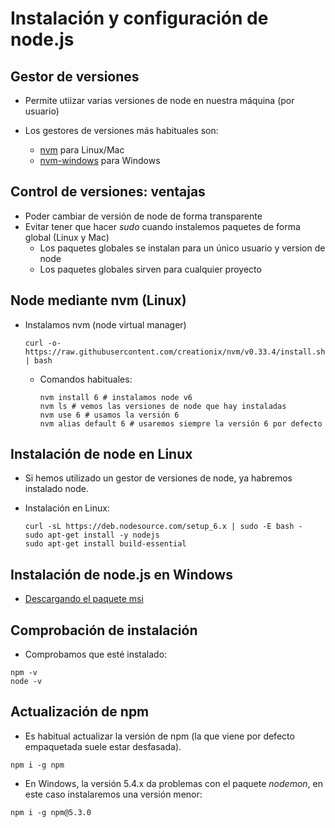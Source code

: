# Instalación y configuración de node.js



## Gestor de versiones

* Permite utiizar varias versiones de node en nuestra máquina (por usuario)

* Los gestores de versiones más habituales son:
  * [nvm](https://github.com/creationix/nvm) para Linux/Mac
  * [nvm-windows](https://github.com/coreybutler/nvm-windows) para Windows



## Control de versiones: ventajas
* Poder cambiar de versión de node de forma transparente
* Evitar tener que hacer *sudo* cuando instalemos paquetes de forma global (Linux y Mac)
    * Los paquetes globales se instalan para un único usuario y version de node
    * Los paquetes globales sirven para cualquier proyecto



## Node mediante nvm (Linux)

* Instalamos nvm \(node virtual manager\)

  ```
  curl -o- https://raw.githubusercontent.com/creationix/nvm/v0.33.4/install.sh | bash
  ```

  * Comandos habituales:

    ```
    nvm install 6 # instalamos node v6
    nvm ls # vemos las versiones de node que hay instaladas
    nvm use 6 # usamos la versión 6
    nvm alias default 6 # usaremos siempre la versión 6 por defecto
    ```


## Instalación de node en Linux

* Si hemos utilizado un gestor de versiones de node, ya habremos instalado node.
* Instalación en Linux: 

  ```
  curl -sL https://deb.nodesource.com/setup_6.x | sudo -E bash -
  sudo apt-get install -y nodejs
  sudo apt-get install build-essential
  ```


## Instalación de node.js en Windows

* [Descargando el paquete msi](https://github.com/coreybutler/nvm-windows)


## Comprobación de instalación
* Comprobamos que esté instalado:

```
npm -v
node -v
```


## Actualización de npm
* Es habitual actualizar la versión de npm (la que viene por defecto empaquetada suele estar desfasada).
```
npm i -g npm
```

* En Windows, la versión 5.4.x da problemas con el paquete *nodemon*, en este caso instalaremos una versión menor:
```
npm i -g npm@5.3.0
```

